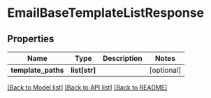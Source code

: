 # EmailBaseTemplateListResponse

## Properties
Name | Type | Description | Notes
------------ | ------------- | ------------- | -------------
**template_paths** | **list[str]** |  | [optional] 

[[Back to Model list]](../README.md#documentation-for-models) [[Back to API list]](../README.md#documentation-for-api-endpoints) [[Back to README]](../README.md)


